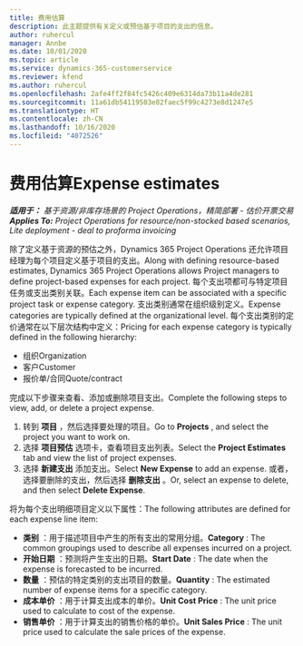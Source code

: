 ```yaml
---
title: 费用估算
description: 此主题提供有关定义或预估基于项目的支出的信息。
author: ruhercul
manager: Annbe
ms.date: 10/01/2020
ms.topic: article
ms.service: dynamics-365-customerservice
ms.reviewer: kfend
ms.author: ruhercul
ms.openlocfilehash: 2afe4ff2f84fc5426c409e6314da73b11a4de281
ms.sourcegitcommit: 11a61db54119503e82faec5f99c4273e8d1247e5
ms.translationtype: HT
ms.contentlocale: zh-CN
ms.lasthandoff: 10/16/2020
ms.locfileid: "4072526"
---
```

# <a name="expense-estimates"></a><span data-ttu-id="5828c-103">费用估算</span><span class="sxs-lookup"><span data-stu-id="5828c-103">Expense estimates</span></span>
<span data-ttu-id="5828c-104">_**适用于：** 基于资源/非库存场景的 Project Operations，精简部署 - 估价开票交易_</span><span class="sxs-lookup"><span data-stu-id="5828c-104">_**Applies To:** Project Operations for resource/non-stocked based scenarios, Lite deployment - deal to proforma invoicing_</span></span>

<span data-ttu-id="5828c-105">除了定义基于资源的预估之外，Dynamics 365 Project Operations 还允许项目经理为每个项目定义基于项目的支出。</span><span class="sxs-lookup"><span data-stu-id="5828c-105">Along with defining resource-based estimates, Dynamics 365 Project Operations allows Project managers to define project-based expenses for each project.</span></span> <span data-ttu-id="5828c-106">每个支出项都可与特定项目任务或支出类别关联。</span><span class="sxs-lookup"><span data-stu-id="5828c-106">Each expense item can be associated with a specific project task or expense category.</span></span> <span data-ttu-id="5828c-107">支出类别通常在组织级别定义。</span><span class="sxs-lookup"><span data-stu-id="5828c-107">Expense categories are typically defined at the organizational level.</span></span> <span data-ttu-id="5828c-108">每个支出类别的定价通常在以下层次结构中定义：</span><span class="sxs-lookup"><span data-stu-id="5828c-108">Pricing for each expense category is typically defined in the following hierarchy:</span></span>

- <span data-ttu-id="5828c-109">组织</span><span class="sxs-lookup"><span data-stu-id="5828c-109">Organization</span></span>
- <span data-ttu-id="5828c-110">客户</span><span class="sxs-lookup"><span data-stu-id="5828c-110">Customer</span></span>
- <span data-ttu-id="5828c-111">报价单/合同</span><span class="sxs-lookup"><span data-stu-id="5828c-111">Quote/contract</span></span>

<span data-ttu-id="5828c-112">完成以下步骤来查看、添加或删除项目支出。</span><span class="sxs-lookup"><span data-stu-id="5828c-112">Complete the following steps to view, add, or delete a project expense.</span></span>

1. <span data-ttu-id="5828c-113">转到 **项目** ，然后选择要处理的项目。</span><span class="sxs-lookup"><span data-stu-id="5828c-113">Go to **Projects** , and select the project you want to work on.</span></span>
2. <span data-ttu-id="5828c-114">选择 **项目预估** 选项卡，查看项目支出列表。</span><span class="sxs-lookup"><span data-stu-id="5828c-114">Select the **Project Estimates** tab and view the list of project expenses.</span></span>
3. <span data-ttu-id="5828c-115">选择 **新建支出** 添加支出。</span><span class="sxs-lookup"><span data-stu-id="5828c-115">Select **New Expense** to add an expense.</span></span> <span data-ttu-id="5828c-116">或者，选择要删除的支出，然后选择 **删除支出** 。</span><span class="sxs-lookup"><span data-stu-id="5828c-116">Or, select an expense to delete, and then select **Delete Expense**.</span></span>

<span data-ttu-id="5828c-117">将为每个支出明细项目定义以下属性：</span><span class="sxs-lookup"><span data-stu-id="5828c-117">The following attributes are defined for each expense line item:</span></span>

- <span data-ttu-id="5828c-118">**类别** ：用于描述项目中产生的所有支出的常用分组。</span><span class="sxs-lookup"><span data-stu-id="5828c-118">**Category** : The common groupings used to describe all expenses incurred on a project.</span></span>
- <span data-ttu-id="5828c-119">**开始日期** ：预测将产生支出的日期。</span><span class="sxs-lookup"><span data-stu-id="5828c-119">**Start Date** : The date when the expense is forecasted to be incurred.</span></span>
- <span data-ttu-id="5828c-120">**数量** ：预估的特定类别的支出项目的数量。</span><span class="sxs-lookup"><span data-stu-id="5828c-120">**Quantity** : The estimated number of expense items for a specific category.</span></span>
- <span data-ttu-id="5828c-121">**成本单价** ：用于计算支出成本的单价。</span><span class="sxs-lookup"><span data-stu-id="5828c-121">**Unit Cost Price** : The unit price used to calculate to cost of the expense.</span></span>
- <span data-ttu-id="5828c-122">**销售单价** ：用于计算支出的销售价格的单价。</span><span class="sxs-lookup"><span data-stu-id="5828c-122">**Unit Sales Price** : The unit price used to calculate the sale prices of the expense.</span></span>

